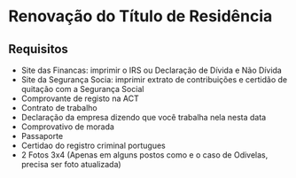 # Renovação do Título de Residência

## Requisitos

- Site das Financas: imprimir o IRS ou Declaração de Dívida e Não Dívida
- Site da Segurança Socia: imprimir extrato de contribuições e certidão de quitação com a Segurança Social
- Comprovante de registo na ACT
- Contrato de trabalho
- Declaração da empresa dizendo que você trabalha nela nesta data
- Comprovativo de morada
- Passaporte
- Certidao do registro criminal portugues
- 2 Fotos 3x4 (Apenas em alguns postos como e o caso de Odivelas, precisa ser foto atualizada) 
